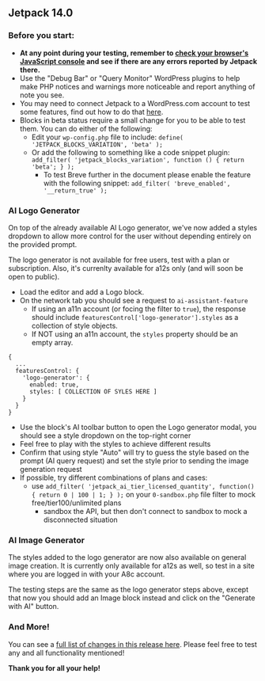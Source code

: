 ## Jetpack 14.0

### Before you start:

- **At any point during your testing, remember to [check your browser's JavaScript console](https://wordpress.org/support/article/using-your-browser-to-diagnose-javascript-errors/#step-3-diagnosis) and see if there are any errors reported by Jetpack there.**
- Use the "Debug Bar" or "Query Monitor" WordPress plugins to help make PHP notices and warnings more noticeable and report anything of note you see.
- You may need to connect Jetpack to a WordPress.com account to test some features, find out how to do that [here](https://jetpack.com/support/getting-started-with-jetpack/).
- Blocks in beta status require a small change for you to be able to test them. You can do either of the following:
  - Edit your `wp-config.php` file to include: `define( 'JETPACK_BLOCKS_VARIATION', 'beta' );`
  - Or add the following to something like a code snippet plugin: `add_filter( 'jetpack_blocks_variation', function () { return 'beta'; } );`
	- To test Breve further in the document please enable the feature with the following snippet: `add_filter( 'breve_enabled', '__return_true' );`

### AI Logo Generator

On top of the already available AI Logo generator, we've now added a styles dropdown to allow more control for the user without depending entirely on the provided prompt.

The logo generator is not available for free users, test with a plan or subscription. Also, it's currenlty available for a12s only (and will soon be open to public).

- Load the editor and add a Logo block.
- On the network tab you should see a request to `ai-assistant-feature`
  - If using an a11n account (or focing the filter to `true`), the response should include `featuresControl['logo-generator'].styles` as a collection of style objects.
  - If NOT using an a11n account, the `styles` property should be an empty array.
```
{
  ...
  featuresControl: {
    'logo-generator': {
      enabled: true,
      styles: [ COLLECTION OF SYLES HERE ]
    }
  }
}
```
- Use the block's AI toolbar button to open the Logo generator modal, you should see a style dropdown on the top-right corner
- Feel free to play with the styles to achieve different results
- Confirm that using style "Auto" will try to guess the style based on the prompt (AI query request) and set the style prior to sending the image generation request
- If possible, try different combinations of plans and cases:
  - use `add_filter( 'jetpack_ai_tier_licensed_quantity', function() { return 0 | 100 | 1; } );` on your `0-sandbox.php` file filter to mock free/tier100/unlimited plans
	- sandbox the API, but then don't connect to sandbox to mock a disconnected situation

### AI Image Generator

The styles added to the logo generator are now also available on general image creation.
It is currently only available for a12s as well, so test in a site where you are logged in with your A8c account.

The testing steps are the same as the logo generator steps above, except that now you should add an Image block instead and click on the "Generate with AI" button.

### And More!

You can see a [full list of changes in this release here](https://github.com/Automattic/jetpack-production/blob/trunk/CHANGELOG.md). Please feel free to test any and all functionality mentioned!

**Thank you for all your help!**
